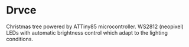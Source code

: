 # Drvce
 Christmas tree powered by ATTiny85 microcontroller. WS2812 (neopixel) LEDs with automatic brightness control which adapt to the lighting conditions.
 
 
